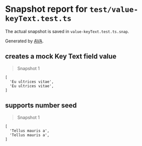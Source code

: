 # Snapshot report for `test/value-keyText.test.ts`

The actual snapshot is saved in `value-keyText.test.ts.snap`.

Generated by [AVA](https://avajs.dev).

## creates a mock Key Text field value

> Snapshot 1

    [
      'Eu ultrices vitae',
      'Eu ultrices vitae',
    ]

## supports number seed

> Snapshot 1

    [
      'Tellus mauris a',
      'Tellus mauris a',
    ]

